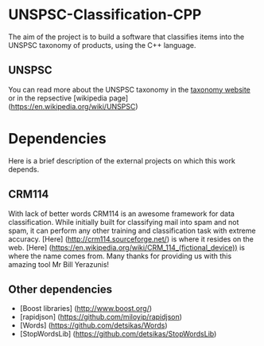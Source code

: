 # UNSPSC-Classification-CPP
The aim of the project is to build a software that classifies items into the UNSPSC taxonomy of products, using the C++ language.

## UNSPSC
You can read more about the UNSPSC taxonomy in the [taxonomy website](https://www.unspsc.org/) or in the repsective [wikipedia page] (https://en.wikipedia.org/wiki/UNSPSC)

# Dependencies
Here is a brief description of the external projects on which this work depends.

## CRM114
With lack of better words CRM114 is an awesome framework for data classification. While initially built for classifying mail into spam and not spam,
it can perform any other training and classification task with extreme accuracy. [Here] (http://crm114.sourceforge.net/) is where it resides on the web.
[Here] (https://en.wikipedia.org/wiki/CRM_114_(fictional_device)) is where the name comes from. 
Many thanks for providing us with this amazing tool Mr Bill Yerazunis!

## Other dependencies
* [Boost libraries] (http://www.boost.org/)
* [rapidjson] (https://github.com/miloyip/rapidjson)
* [Words] (https://github.com/detsikas/Words)
* [StopWordsLib] (https://github.com/detsikas/StopWordsLib)

